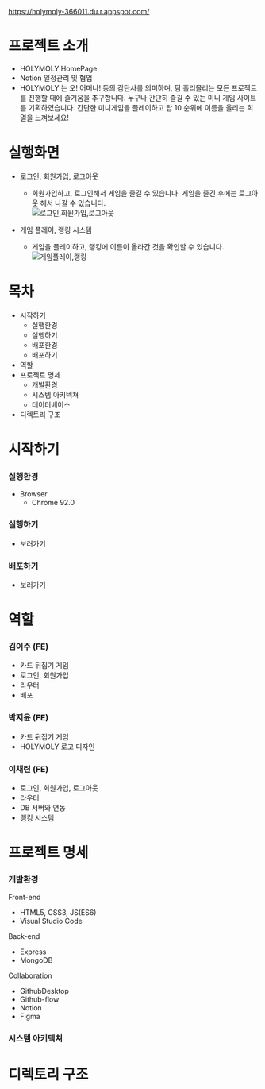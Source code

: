 https://holymoly-366011.du.r.appspot.com/

# 프로젝트 소개 

- HOLYMOLY HomePage
- Notion 일정관리 및 협업 
- HOLYMOLY 는 오! 어머나! 등의 감탄사를 의미하며, 
팀 홀리몰리는 모든 프로젝트를 진행할 때에 즐거움을 추구합니다. 
누구나 간단히 즐길 수 있는 미니 게임 사이트를 기획하였습니다. 
간단한 미니게임을 플레이하고 탑 10 순위에 이름을 올리는 희열을 느껴보세요! 



# 실행화면 

- 로그인, 회원가입, 로그아웃 
  - 회원가입하고, 로그인해서 게임을 즐길 수 있습니다. 게임을 즐긴 후에는 로그아웃 해서 나갈 수 있습니다.   
![로그인,회원가입,로그아웃](https://user-images.githubusercontent.com/89028068/196676983-ffdfd06e-61bd-4162-8c28-6bf337ee3bcb.gif)

- 게임 플레이, 랭킹 시스템
  - 게임을 플레이하고, 랭킹에 이름이 올라간 것을 확인할 수 있습니다. 
![게임플레이,랭킹](https://user-images.githubusercontent.com/89028068/196677234-bfed5ca2-a81c-4f5c-9608-c585d55514f6.gif)



# 목차
- 시작하기 
  - 실행환경 
  - 실행하기
  - 배포환경
  - 배포하기
- 역할
- 프로젝트 명세
  - 개발환경
  - 시스템 아키텍쳐
  - 데이터베이스
- 디렉토리 구조



# 시작하기 

### 실행환경 
- Browser
  - Chrome 92.0

### 실행하기 
- 보러가기 

### 배포하기 
- 보러가기 



# 역할 

### 김이주 (FE)
- 카드 뒤집기 게임 
- 로그인, 회원가입
- 라우터
- 배포

### 박지윤 (FE)
- 카드 뒤집기 게임
- HOLYMOLY 로고 디자인 


### 이채련 (FE)
- 로그인, 회원가입, 로그아웃
- 라우터
- DB 서버와 연동 
- 랭킹 시스템 



# 프로젝트 명세

### 개발환경 
Front-end 
- HTML5, CSS3, JS(ES6)
- Visual Studio Code 

Back-end
- Express
- MongoDB

Collaboration
- GithubDesktop
- Github-flow
- Notion
- Figma


### 시스템 아키텍쳐 



# 디렉토리 구조 

























